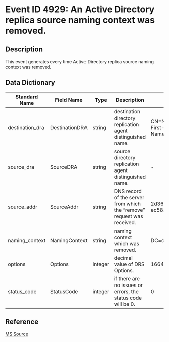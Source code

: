 # Event ID 4929: An Active Directory replica source naming context was removed.

## Description

This event generates every time Active Directory replica source naming context was removed.

## Data Dictionary

|Standard Name|Field Name|Type|Description|Sample Value|
|---|---|---|---|---|
|destination_dra|DestinationDRA|string|destination directory replication agent distinguished name.|CN=NTDS Settings,CN=DC01,CN=Servers,CN=Default-First-Site-Name,CN=Sites,CN=Configuration,DC=contoso,DC=local|
|source_dra|SourceDRA|string|source directory replication agent distinguished name.|-|
|source_addr|SourceAddr|string|DNS record of the server from which the “remove” request was received.|2d361dd6-fc22-4d9d-b876-ec582b836458.\_msdcs.contoso.local|
|naming_context|NamingContext|string|naming context which was removed.|DC=contoso,DC=local|
|options|Options|integer|decimal value of DRS Options.|16640|
|status_code|StatusCode|integer|if there are no issues or errors, the status code will be 0.|0|

## Reference

[MS Source](https://github.com/MicrosoftDocs/windows-itpro-docs/blob/public/windows/security/threat-protection/auditing/event-4929.md)